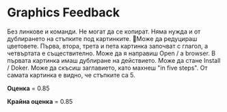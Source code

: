 
# Graphics Feedback #
Без линкове и команди. Не могат да се копират. Няма нужда и от дублирането на стъпките под картинките. Може да редуцираш цветовете. Първа, втора, трета и пета картинка започват с глагол, а четвъртата е съществително. Може да я направиш Open / a browser. В първата картинка имаш дублиране на действието. Може да стане Install / Doker. 
Може да скъсиш заглавието, като махнеш "in five steps". От самата картинка е видно, че стъпките са 5.

**Оценка** = 0.85

**Крайна оценка** = 0.85
